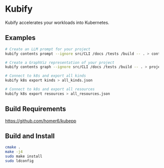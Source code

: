 # Kubify

Kubify accelerates your workloads into Kubernetes.


## Examples

```bash
# Create an LLM prompt for your project
kubify contents prompt --ignore src/CLI /docs /tests /build -- . > contents.txt

# Create a GraphViz representation of your project
kubify contents graph --ignore src/CLI /docs /tests /build -- . > project.gv

# Connect to k8s and export all kinds
kubify k8s export kinds > all_kinds.json

# Connect to k8s and export all resources
kubify k8s export resources > all_resources.json
```


## Build Requirements

https://github.com/homer6/kubepp


## Build and Install

```bash
cmake .
make -j4
sudo make install
sudo ldconfig
```



